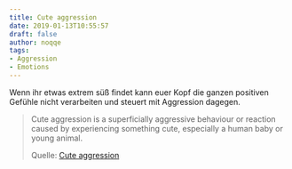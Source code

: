 ```yaml
---
title: Cute aggression
date: 2019-01-13T10:55:57
draft: false
author: noqqe
tags:
- Aggression
- Emotions
---
```


Wenn ihr etwas extrem süß findet kann euer Kopf die ganzen positiven Gefühle
nicht verarbeiten und steuert mit Aggression dagegen.

> Cute aggression is a superficially aggressive behaviour or reaction caused by
> experiencing something cute, especially a human baby or young animal.
>
> Quelle: [Cute aggression](https://en.wikipedia.org/wiki/Cute_aggression)